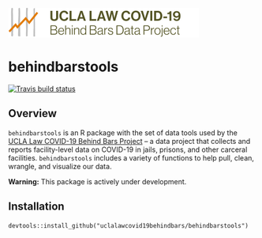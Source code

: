 [![logo](logo.svg)](https://uclacovidbehindbars.org/)

# behindbarstools

[![Travis build status](https://travis-ci.com/uclalawcovid19behindbars/behindbarstools.svg?branch=master)](https://travis-ci.com/uclalawcovid19behindbars/behindbarstools)

## Overview

`behindbarstools` is an R package with the set of data tools used by the [UCLA Law COVID-19 Behind Bars Project](https://uclacovidbehindbars.org/) – a data project that collects and reports facility-level data on COVID-19 in jails, prisons, and other carceral facilities. `behindbarstools` includes a variety of functions to help pull, clean, wrangle, and visualize our data. 

**Warning:** This package is actively under development. 

## Installation 
```
devtools::install_github("uclalawcovid19behindbars/behindbarstools")
```
